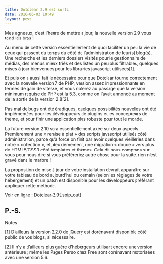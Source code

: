 ```yaml
---
title: Dotclear 2.9 est sorti
date: 2016-06-03 10:49
layout: post
---
```


<p>
<div class="main">

<div class="chapo surlignable">

Mes agneaux, c’est l’heure de mettre à jour, la nouvelle version 2.9
vous tend les bras !

</div>

<div class="texte surlignable">

Au menu de cette version essentiellement de quoi faciliter un peu la vie
de ceux qui passent du temps du côté de l’administration de leur(s)
blog(s). Une recherche et les derniers dossiers visités pour le
gestionnaire de médias, des menus mieux triés et des listes un peu plus
filtrables, quelques mises à jour bienvenues pour les librairies
javascript utilisées\[1\].

Et puis on a aussi fait le nécessaire pour que Dotclear tourne
correctement avec la nouvelle version 7 de PHP, version assez
impressionnante en termes de gain de vitesse, et vous noterez au passage
que la version minimum requise de PHP est la 5.3, comme on l’avait
annoncé au moment de la sortie de la version 2.8\[2\].

Pas mal de bugs ont été éradiqués, quelques possibilités nouvelles ont
été implémentées pour les développeurs de plugins et les concepteurs de
thème, et pour finir une application plus robuste pour tout le monde.

La future version 2.10 sera essentiellement axée sur deux aspects.
Premièrement une « remise à plat » des scripts javascript utilisés côté
administration, parce qu’à force on finit par avoir quelques vieilleries
dans notre « collection », et, deuxièmement, une migration « douce »
vers plus de HTML5/CSS3 côté templates et thèmes. Cela dit nous comptons
sur vous pour nous dire si vous préféreriez autre chose pour la suite,
rien n’est gravé dans le marbre !

La proposition de mise à jour de votre installation devrait apparaître
sur votre tableau de bord aujourd’hui ou demain (selon les réglages de
votre hébergement) et un patch est disponible pour les développeurs
préférant appliquer cette méthode.

</div>

Voir en ligne :
[Dotclear-2.9](https://fr.dotclear.org/blog/post/2016/02/29/Dotclear-2.9){.spip_out}

</div>

<footer>
<div class="ps surlignable">

P.-S.
-----

Notes

\[1\] D’ailleurs la version 2.2.0 de jQuery est dorénavant disponible
côté public de vos blogs, si nécessaire.

\[2\] Il n’y a d’ailleurs plus guère d’hébergeurs utilisant encore une
version antérieure ; même les Pages Perso chez Free sont dorénavant
motorisées avec une version 5.6.

</div>

</footer>
<p>
</p>

